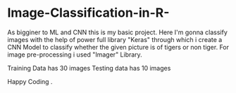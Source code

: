 # Image-Classification-in-R-

As bigginer to ML and  CNN this is my basic project.
Here I'm gonna classify  images with the help of power full library "Keras" through which i create a CNN Model to classify
whether the given picture is of tigers or non tiger.
For image pre-processing i used "Imager" Library.

Training Data has 30  images
Testing data has 10 images

Happy Coding .

